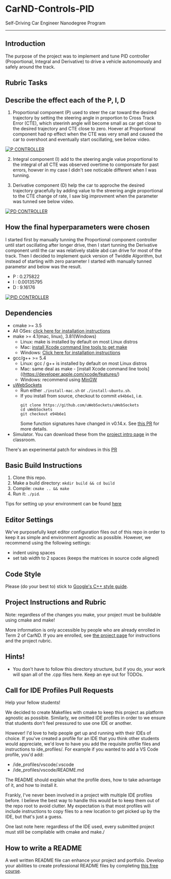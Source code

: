 # CarND-Controls-PID
Self-Driving Car Engineer Nanodegree Program

---

## Introduction

The purpose of the project was to implement and tune PID controller (Proportional, Integral and Derivative) to drive a vehicle autonomously and safely around the track.   

## Rubric Tasks

## Describe the effect each of the P, I, D

1. Proportional component (P) used to steer the car  toward the desired trajectory by setting the steering angle in proportion to Cross Track Error (CTE), which steerinh angle will become small as car get close to the  desired trajectory and CTE close to zero. Hoever at Proportional component had np effect when the CTE was very small and caused the car to overshoot and eventually start oscillating,  see below video.

[![P CONTROLLER](https://img.youtube.com/vi/0ZMFmVLmZeU/0.jpg)](https://youtu.be/0ZMFmVLmZeU "P Controller")

2. Integral  component (I)  add to the steering angle value proportional to the integral of all CTE was observed overtime to componsate for past errors, howver in my case I didn't see noticable different when I was tunning.

3. Derivative component (D) help the car to approche the desired trajectory gracefully by adding value to the streering angle proportional to the CTE change of rate, I saw big improvment when the parameter was tunned see below video.  

[![PD CONTROLLER](https://img.youtube.com/vi/Z_-7tIzJqXQ/0.jpg)](https://youtu.be/Z_-7tIzJqXQ "P.D Controller")

## How the final hyperparameters were chosen

I started first by manually tunning the Proportional component controller until start oscillating after longer drive, then I start tunning the Derivative component until the car was relatively stable abd can drive for most of the track.
Then I decided to implement quick version of Twiddle Algorithm, but instead of starting with zero parameter I started with manually tunned parametsr and below was the result.

* P : 0.275822
* I : 0.00135795
* D : 9.16176

[![PID CONTROLLER](https://img.youtube.com/vi/TewtCZ9EyX4/0.jpg)](https://youtu.be/TewtCZ9EyX4 "P.I.D Controller")

## Dependencies

* cmake >= 3.5
 * All OSes: [click here for installation instructions](https://cmake.org/install/)
* make >= 4.1(mac, linux), 3.81(Windows)
  * Linux: make is installed by default on most Linux distros
  * Mac: [install Xcode command line tools to get make](https://developer.apple.com/xcode/features/)
  * Windows: [Click here for installation instructions](http://gnuwin32.sourceforge.net/packages/make.htm)
* gcc/g++ >= 5.4
  * Linux: gcc / g++ is installed by default on most Linux distros
  * Mac: same deal as make - [install Xcode command line tools]((https://developer.apple.com/xcode/features/)
  * Windows: recommend using [MinGW](http://www.mingw.org/)
* [uWebSockets](https://github.com/uWebSockets/uWebSockets)
  * Run either `./install-mac.sh` or `./install-ubuntu.sh`.
  * If you install from source, checkout to commit `e94b6e1`, i.e.
    ```
    git clone https://github.com/uWebSockets/uWebSockets 
    cd uWebSockets
    git checkout e94b6e1
    ```
    Some function signatures have changed in v0.14.x. See [this PR](https://github.com/udacity/CarND-MPC-Project/pull/3) for more details.
* Simulator. You can download these from the [project intro page](https://github.com/udacity/self-driving-car-sim/releases) in the classroom.

There's an experimental patch for windows in this [PR](https://github.com/udacity/CarND-PID-Control-Project/pull/3)

## Basic Build Instructions

1. Clone this repo.
2. Make a build directory: `mkdir build && cd build`
3. Compile: `cmake .. && make`
4. Run it: `./pid`. 

Tips for setting up your environment can be found [here](https://classroom.udacity.com/nanodegrees/nd013/parts/40f38239-66b6-46ec-ae68-03afd8a601c8/modules/0949fca6-b379-42af-a919-ee50aa304e6a/lessons/f758c44c-5e40-4e01-93b5-1a82aa4e044f/concepts/23d376c7-0195-4276-bdf0-e02f1f3c665d)

## Editor Settings

We've purposefully kept editor configuration files out of this repo in order to
keep it as simple and environment agnostic as possible. However, we recommend
using the following settings:

* indent using spaces
* set tab width to 2 spaces (keeps the matrices in source code aligned)

## Code Style

Please (do your best to) stick to [Google's C++ style guide](https://google.github.io/styleguide/cppguide.html).

## Project Instructions and Rubric

Note: regardless of the changes you make, your project must be buildable using
cmake and make!

More information is only accessible by people who are already enrolled in Term 2
of CarND. If you are enrolled, see [the project page](https://classroom.udacity.com/nanodegrees/nd013/parts/40f38239-66b6-46ec-ae68-03afd8a601c8/modules/f1820894-8322-4bb3-81aa-b26b3c6dcbaf/lessons/e8235395-22dd-4b87-88e0-d108c5e5bbf4/concepts/6a4d8d42-6a04-4aa6-b284-1697c0fd6562)
for instructions and the project rubric.

## Hints!

* You don't have to follow this directory structure, but if you do, your work
  will span all of the .cpp files here. Keep an eye out for TODOs.

## Call for IDE Profiles Pull Requests

Help your fellow students!

We decided to create Makefiles with cmake to keep this project as platform
agnostic as possible. Similarly, we omitted IDE profiles in order to we ensure
that students don't feel pressured to use one IDE or another.

However! I'd love to help people get up and running with their IDEs of choice.
If you've created a profile for an IDE that you think other students would
appreciate, we'd love to have you add the requisite profile files and
instructions to ide_profiles/. For example if you wanted to add a VS Code
profile, you'd add:

* /ide_profiles/vscode/.vscode
* /ide_profiles/vscode/README.md

The README should explain what the profile does, how to take advantage of it,
and how to install it.

Frankly, I've never been involved in a project with multiple IDE profiles
before. I believe the best way to handle this would be to keep them out of the
repo root to avoid clutter. My expectation is that most profiles will include
instructions to copy files to a new location to get picked up by the IDE, but
that's just a guess.

One last note here: regardless of the IDE used, every submitted project must
still be compilable with cmake and make./

## How to write a README
A well written README file can enhance your project and portfolio.  Develop your abilities to create professional README files by completing [this free course](https://www.udacity.com/course/writing-readmes--ud777).

